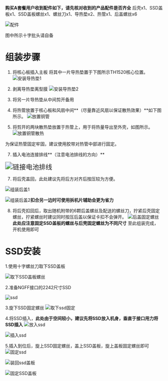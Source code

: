 **购买A套餐用户收到配件如下，请先核对收到的产品配件是否齐全**
后壳x1、SSD盖板x1、SSD盖板螺丝x1、螺丝刀x1、导热垫x2、热管x1、后盖螺丝x6

![配件](assets/lcon4a/配件.jpg)

图中所示十字批头请自备

# 组装步骤

1. 将核心板插入主板
    将其中一片导热垫置于下图所示TH1520核心位置。
    ![安装导热垫1](assets/lcon4a/安装导热垫1.jpg)

2. 剥离导热垫离型膜
    ![安装导热垫2](assets/lcon4a/安装导热垫2.jpg)

3. 将另一片导热垫从中间剪开备用

4. 将热管放置于核心板和风扇中间**（尽量靠近风扇以保证散热效果）**如下图所示。
    ![放置铜管](assets/lcon4a/放置铜管.jpg)

5. 将剪开的两块散热垫放置于热管上，用于将热量导出至外壳，如图所示。![放置铜管散热](assets/lcon4a/放置铜管散热.jpg)

  为保证热管固定牢固，建议使用胶带对热管中部进行固定。

7. 插入电池连接排线**（注意电池排线的方向）**

  <img src="assets/lcon4a/链接电池排线.png" alt="链接电池排线" style="zoom:150%;" />

7. 将后壳盖回，此处建议先将后方对齐后按压较为方便。

![组装后盖1](assets/lcon4a/组装后盖1.jpg)

  ![组装后盖2](assets/lcon4a/组装后盖2.jpg)**扣合另一边时可使用拆机片辅助会更为省力**

8. 将后壳扣回后，取出随机附带的6颗后盖螺丝及配送的螺丝刀，拧紧后壳固定螺丝，拧紧螺丝时建议同时按压后盖以保证卡扣不会弹开。
    ![后盖固定螺丝](assets/lcon4a/后盖固定螺丝.jpg)
    **此处应注意固定SSD盖板的螺丝与后壳固定螺丝为不同尺寸**
    至此组装完成，开机使用即可

  # SSD安装

  1.使用十字螺丝刀取下SSD盖板

![取下SSD盖板螺丝](assets/lcon4a/取下SSD盖板螺丝.jpg)

  2.准备NGFF接口的2242尺寸SSD

  ![ssd](assets/lcon4a/ssd.png)

  3.旋下SSD固定螺丝
  ![取下ssd固定](assets/lcon4a/取下ssd固定.jpg)

  4.将SSD插入，**此处由于空间较小，建议先将SSD放入机身，垂直于接口用力将SSD插入**
  ![放入ssd](assets/lcon4a/放入ssd.jpg)

  ![插入ssd](assets/lcon4a/插入ssd.jpg)

  5.插入到位后，旋上SSD固定螺丝，盖上SSD盖板，旋上盖板固定螺丝即可
  ![固定ssd](assets/lcon4a/固定ssd.jpg)

![装回ssd盖板](assets/lcon4a/装回ssd盖板.JPG)

![固定SSD盖板](assets/lcon4a/固定SSD盖板.jpg)